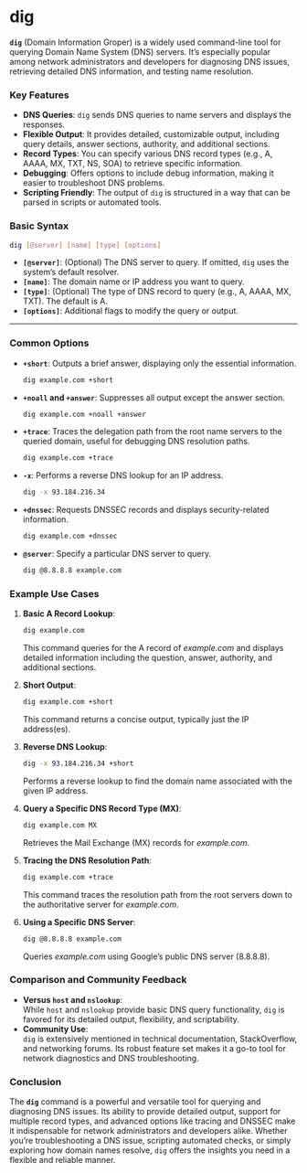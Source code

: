 # dig

**`dig`** (Domain Information Groper) is a widely used command-line tool for querying Domain Name System (DNS) servers. It’s especially popular among network administrators and developers for diagnosing DNS issues, retrieving detailed DNS information, and testing name resolution.


### Key Features

- **DNS Queries**: `dig` sends DNS queries to name servers and displays the responses.  
- **Flexible Output**: It provides detailed, customizable output, including query details, answer sections, authority, and additional sections.  
- **Record Types**: You can specify various DNS record types (e.g., A, AAAA, MX, TXT, NS, SOA) to retrieve specific information.  
- **Debugging**: Offers options to include debug information, making it easier to troubleshoot DNS problems.  
- **Scripting Friendly**: The output of `dig` is structured in a way that can be parsed in scripts or automated tools.

### Basic Syntax

```bash
dig [@server] [name] [type] [options]
```

- **`[@server]`**: (Optional) The DNS server to query. If omitted, `dig` uses the system’s default resolver.
- **`[name]`**: The domain name or IP address you want to query.
- **`[type]`**: (Optional) The type of DNS record to query (e.g., A, AAAA, MX, TXT). The default is A.
- **`[options]`**: Additional flags to modify the query or output.

---

### Common Options

- **`+short`**: Outputs a brief answer, displaying only the essential information.
  ```bash
  dig example.com +short
  ```

- **`+noall` and `+answer`**: Suppresses all output except the answer section.
  ```bash
  dig example.com +noall +answer
  ```

- **`+trace`**: Traces the delegation path from the root name servers to the queried domain, useful for debugging DNS resolution paths.
  ```bash
  dig example.com +trace
  ```

- **`-x`**: Performs a reverse DNS lookup for an IP address.
  ```bash
  dig -x 93.184.216.34
  ```

- **`+dnssec`**: Requests DNSSEC records and displays security-related information.
  ```bash
  dig example.com +dnssec
  ```

- **`@server`**: Specify a particular DNS server to query.
  ```bash
  dig @8.8.8.8 example.com
  ```

### Example Use Cases

1. **Basic A Record Lookup**:
   ```bash
   dig example.com
   ```
   This command queries for the A record of *example.com* and displays detailed information including the question, answer, authority, and additional sections.

2. **Short Output**:
   ```bash
   dig example.com +short
   ```
   This command returns a concise output, typically just the IP address(es).

3. **Reverse DNS Lookup**:
   ```bash
   dig -x 93.184.216.34 +short
   ```
   Performs a reverse lookup to find the domain name associated with the given IP address.

4. **Query a Specific DNS Record Type (MX)**:
   ```bash
   dig example.com MX
   ```
   Retrieves the Mail Exchange (MX) records for *example.com*.

5. **Tracing the DNS Resolution Path**:
   ```bash
   dig example.com +trace
   ```
   This command traces the resolution path from the root servers down to the authoritative server for *example.com*.

6. **Using a Specific DNS Server**:
   ```bash
   dig @8.8.8.8 example.com
   ```
   Queries *example.com* using Google’s public DNS server (8.8.8.8).

### Comparison and Community Feedback

- **Versus `host` and `nslookup`**:  
  While `host` and `nslookup` provide basic DNS query functionality, `dig` is favored for its detailed output, flexibility, and scriptability.  
- **Community Use**:  
  `dig` is extensively mentioned in technical documentation, StackOverflow, and networking forums. Its robust feature set makes it a go-to tool for network diagnostics and DNS troubleshooting.

### Conclusion

The **`dig`** command is a powerful and versatile tool for querying and diagnosing DNS issues. Its ability to provide detailed output, support for multiple record types, and advanced options like tracing and DNSSEC make it indispensable for network administrators and developers alike. Whether you’re troubleshooting a DNS issue, scripting automated checks, or simply exploring how domain names resolve, `dig` offers the insights you need in a flexible and reliable manner.
